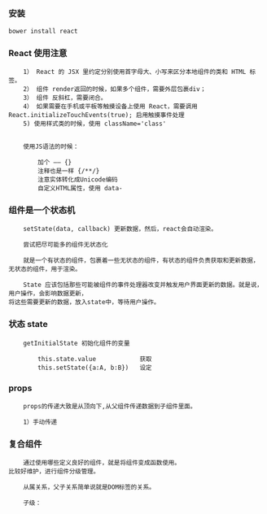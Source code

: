 ## 

### 安装
    
    bower install react
    


### React 使用注意

        1） React 的 JSX 里约定分别使用首字母大、小写来区分本地组件的类和 HTML 标签。
        2） 组件 render返回的时候，如果多个组件，需要外层包裹div；
        3） 组件 反斜杠，需要闭合。
        4） 如果需要在手机或平板等触摸设备上使用 React，需要调用 React.initializeTouchEvents(true); 启用触摸事件处理
        5) 使用样式类的时候，使用 className='class'


        使用JS语法的时候：

            加个 —— {}
            注释也是一样 {/**/}
            注意实体转化成Unicode编码
            自定义HTML属性，使用 data-




### 组件是一个状态机
    
        setState(data, callback) 更新数据，然后，react会自动渲染。

        尝试把尽可能多的组件无状态化

        就是一个有状态的组件，包裹着一些无状态的组件，有状态的组件负责获取和更新数据，无状态的组件，用于渲染。

        State 应该包括那些可能被组件的事件处理器改变并触发用户界面更新的数据。就是说，用户操作，会影响数据更新，
    将这些需要更新的数据，放入state中，等待用户操作。



### 状态 state
    

        getInitialState 初始化组件的变量

            this.state.value            获取
            this.setState({a:A, b:B})   设定



### props
    
        props的传递大致是从顶向下,从父组件传递数据到子组件里面。
        
        1）手动传递





### 复合组件

        通过使用哪些定义良好的组件，就是将组件变成函数使用。
    比较好维护，进行组件分级管理。

        从属关系，父子关系简单说就是DOM标签的关系。

        子级：    
    






























































